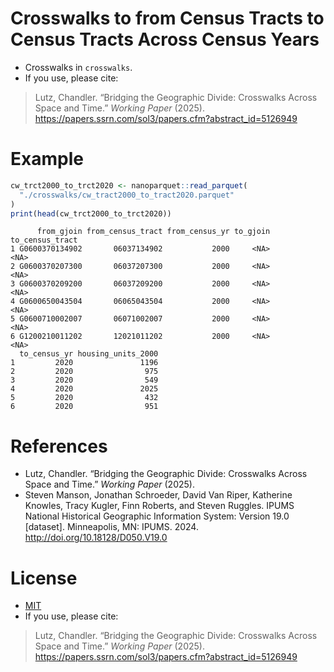 

<!-- README.md is generated from README.qmd. Please edit that file -->

# Crosswalks to from Census Tracts to Census Tracts Across Census Years

- Crosswalks in `crosswalks`.
- If you use, please cite:

> Lutz, Chandler. “Bridging the Geographic Divide: Crosswalks Across
> Space and Time.” *Working Paper* (2025).
> https://papers.ssrn.com/sol3/papers.cfm?abstract_id=5126949

# Example

``` r
cw_trct2000_to_trct2020 <- nanoparquet::read_parquet(
  "./crosswalks/cw_tract2000_to_tract2020.parquet"
)
print(head(cw_trct2000_to_trct2020))
```

          from_gjoin from_census_tract from_census_yr to_gjoin to_census_tract
    1 G0600370134902       06037134902           2000     <NA>            <NA>
    2 G0600370207300       06037207300           2000     <NA>            <NA>
    3 G0600370209200       06037209200           2000     <NA>            <NA>
    4 G0600650043504       06065043504           2000     <NA>            <NA>
    5 G0600710002007       06071002007           2000     <NA>            <NA>
    6 G1200210011202       12021011202           2000     <NA>            <NA>
      to_census_yr housing_units_2000
    1         2020               1196
    2         2020                975
    3         2020                549
    4         2020               2025
    5         2020                432
    6         2020                951

# References

- Lutz, Chandler. “Bridging the Geographic Divide: Crosswalks Across
  Space and Time.” *Working Paper* (2025).
- Steven Manson, Jonathan Schroeder, David Van Riper, Katherine Knowles,
  Tracy Kugler, Finn Roberts, and Steven Ruggles. IPUMS National
  Historical Geographic Information System: Version 19.0 \[dataset\].
  Minneapolis, MN: IPUMS. 2024. http://doi.org/10.18128/D050.V19.0

# License

- [MIT](https://choosealicense.com/licenses/mit/)
- If you use, please cite:

> Lutz, Chandler. “Bridging the Geographic Divide: Crosswalks Across
> Space and Time.” *Working Paper* (2025).
> https://papers.ssrn.com/sol3/papers.cfm?abstract_id=5126949
